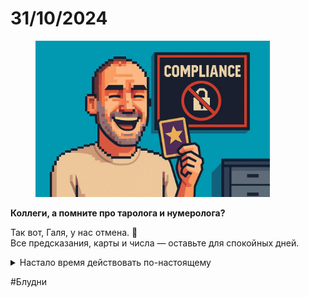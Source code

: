 # 31/10/2024

<div align="left"><figure><img src="../../../assets/img/photo_2025-10-02_14-34-55.jpg" alt="" width="375"><figcaption></figcaption></figure></div>

**Коллеги, а помните про таролога и нумеролога?**

Так вот, Галя, у нас отмена. 🚫
\
Все предсказания, карты и числа — оставьте для спокойных дней.

<details>

<summary>Настало время действовать по-настоящему</summary>

Завтра внедряем COBIT, ITSM, TOGAF, рекомендации NIST, рекомендации бюллетеней НКЦКИ, все ISO9k и ISO27k стандарты, с оформлением документов на бумажных носителях, аккредитуемся ИТ-компанией, получаем лицензию на разработку СЗИ в системах сертификации ФСТЭК и МО (для начала), проводим аудиты и пентесты, оформляем доки по ПДн и СКЗИ, положения о подразделениях и индивидуальные должностные инструкции каждому сотруднику (должны быть разными), строим геораспределенный ЦОД, едем в Шеньчжень, налаживаем поставки серверного оборудования, если есть интерес, то можете в обеденный перерыв построить свой контейнеровоз (экономим деньги собственника).&#x20;

И не забудьте в 18:00 митинг по выполненным задачам за прошедшие 3 года.

Что нужно от меня? Двух админов хватит?

</details>



\#Блудни
